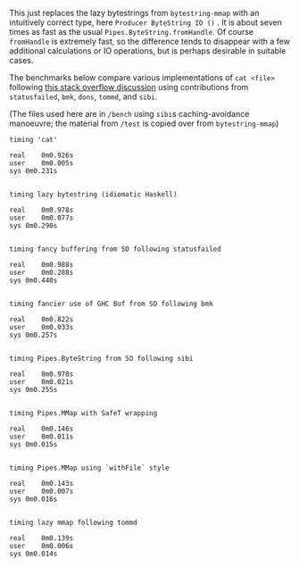 This just replaces the lazy bytestrings from `bytestring-mmap` 
with an intuitively correct type, here `Producer ByteString IO ()` . 
It is about seven times as fast as the usual `Pipes.ByteString.fromHandle`. 
Of course `fromHandle` is extremely fast, so the difference tends to 
disappear with a few additional calculations or IO operations, 
but is perhaps desirable in suitable cases. 

The benchmarks below
compare various implementations of `cat <file>` following 
[this stack overflow discussion](http://stackoverflow.com/questions/27463669/haskell-performance-implementing-unixs-cat-program-with-data-bytestring) 
using contributions from `statusfailed`, `bmk`, `dons`, `tommd`, and `sibi`.  
    
(The files used here are in `/bench` using `sibi`s caching-avoidance 
manoeuvre; the material from `/test` is copied over from `bytestring-mmap`)
    
    
    timing 'cat'

    real	0m0.926s
    user	0m0.005s
    sys	0m0.231s


    timing lazy bytestring (idiomatic Haskell)

    real	0m0.978s
    user	0m0.077s
    sys	0m0.290s


    timing fancy buffering from SO following statusfailed

    real	0m0.988s
    user	0m0.288s
    sys	0m0.440s


    timing fancier use of GHC Buf from SO following bmk

    real	0m0.822s
    user	0m0.033s
    sys	0m0.257s


    timing Pipes.ByteString from SO following sibi

    real	0m0.978s
    user	0m0.021s
    sys	0m0.255s


    timing Pipes.MMap with SafeT wrapping

    real	0m0.146s
    user	0m0.011s
    sys	0m0.015s


    timing Pipes.MMap using `withFile` style 

    real	0m0.143s
    user	0m0.007s
    sys	0m0.016s


    timing lazy mmap following tommd

    real	0m0.139s
    user	0m0.006s
    sys	0m0.014s
